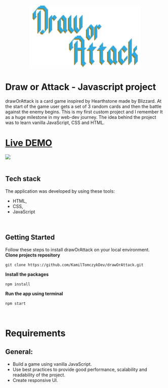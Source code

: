 <p align="center">
  <img src="src/img/logo.png" width="350" height="200" />
</p>

# Draw or Attack - Javascript project
drawOrAttack is a card game inspired by Hearthstone made by Blizzard. At the start of the game user gets a set of 3 random cards and then the battle against the enemy begins. This is my first custom project and I remember It as a huge milestone in my web-dev journey. The idea behind the project was to learn vanilla JavaScript, CSS and HTML.

# [Live DEMO](https://power-space.vercel.app)

<img src="src/assets/app-preview.gif" />
<br>
<br>

## Tech stack
The application was developed by using these tools:
- HTML,
- CSS,
- JavaScript
<br>
  
## Getting Started

Follow these steps to install drawOrAttack on your local environment.
<br>
<strong>Clone projects repository</strong>
```
git clone https://github.com/KamilTomczykDev/drawOrAttack.git
```
<strong>Install the packages</strong>
```
npm install
```

<strong>Run the app using terminal</strong>
```
npm start
```
<br>

# Requirements

## General:
- Build a game using vanilla JavaScript.
- Use best practices to provide good performance, scalability and readability of the project.
- Create responsive UI.
